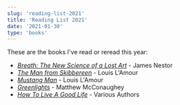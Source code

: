 ```yaml
---
slug: 'reading-list-2021'
title: 'Reading List 2021'
date: '2021-01-30'
type: 'books'
---
```


<p>These are the books I've read or reread this year:</p>

- [_Breath: The New Science of a Lost Art_](https://smile.amazon.com/Breath-New-Science-Lost-Art/dp/0735213615/ref=sxts_sxwds-bia-wc-rsf1_0?cv_ct_cx=breath&dchild=1&keywords=breath&pd_rd_i=0735213615&pd_rd_r=a82288fc-202a-4da3-b39d-ced3677cac84&pd_rd_w=NRyLD&pd_rd_wg=8Kb0V&pf_rd_p=e0f994a8-a359-40a9-8917-dadca71c7184&pf_rd_r=GPY3ZYB2NT8R7X078686&psc=1&qid=1610208612&sr=1-1-526ea17f-3f73-4b50-8cd8-6acff948fa5a 'Breath: The New Science of a Lost Art') - James Nestor
- [_The Man from Skibbereen_](https://smile.amazon.com/Man-Skibbereen-Novel-Louis-LAmour/dp/0553249061/ref=sr_1_1?crid=TT3JNWTSLGN6&dchild=1&keywords=the+man+from+skibbereen+louis+lamour&qid=1610208667&s=books&sprefix=the+man+from+sk%2Cstripbooks%2C194&sr=1-1 'The Man from Skibbereen') - Louis L'Amour
- [_Mustang Man_](https://smile.amazon.com/Mustang-Man-Sacketts-No-13/dp/0553276816/ref=sr_1_2?dchild=1&keywords=mustang+man&qid=1612034012&sr=8-2 'Mustang Man') - Louis L'Amour
- [_Greenlights_](https://smile.amazon.com/Greenlights-Matthew-McConaughey/dp/0593139135/ref=sr_1_1?dchild=1&keywords=greenlights&qid=1612034038&sr=8-1 'Greenlights') - Matthew McConaughey
- [_How To Live A Good Life_](https://smile.amazon.com/How-Live-Good-Life-Philosophy/dp/0525566147/ref=sr_1_1?crid=2DLHM7IDK7XKK&dchild=1&keywords=how+to+live+a+good+life&qid=1612034085&sprefix=how+to+live+a+%2Caps%2C158&sr=8-1 'How To Live A Good Life') - Various Authors
